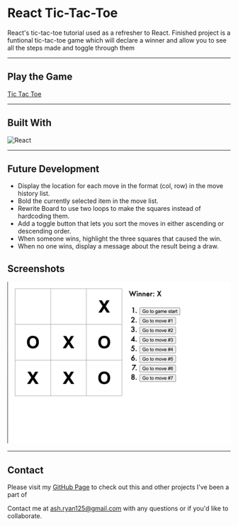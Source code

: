 # React Tic-Tac-Toe

React's tic-tac-toe tutorial used as a refresher to React. Finished project is a funtional tic-tac-toe game which will declare a winner and allow you to see all the steps made and toggle through them

---

## Play the Game
[Tic Tac Toe](https://ashryan125.github.io/react-ticTacToe/ )

---


## Built With
![React](https://img.shields.io/badge/React-20232A?style=for-the-badge&logo=react&logoColor=61DAFB) 


---

## Future Development

* Display the location for each move in the format (col, row) in the move history list.
* Bold the currently selected item in the move list.
* Rewrite Board to use two loops to make the squares instead of hardcoding them.
* Add a toggle button that lets you sort the moves in either ascending or descending order.
* When someone wins, highlight the three squares that caused the win.
* When no one wins, display a message about the result being a draw.

## Screenshots

![Homepage](public/ticTacToe.png)

---
## Contact
Please visit my [GitHub Page](https://github.com/ashryan125/) to check out this and other projects I've been a part of
  
  Contact me at ash.ryan125@gmail.com with any questions or if you'd like to collaborate.

